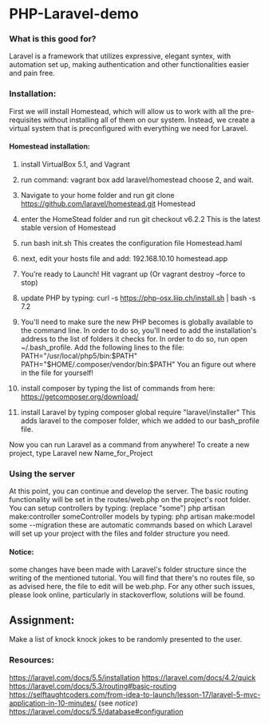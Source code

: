 # PHP-Laravel-demo

### What is this good for?
Laravel is a framework that utilizes expressive, elegant syntex, with automation set up, making authentication and other functionalities easier and pain free.


### Installation:

First we will install Homestead, which will allow us to work with all the pre-requisites without installing all of them on our system. Instead, we create a virtual system that is preconfigured with everything we need for Laravel.

#### Homestead installation:

1. install VirtualBox 5.1, and Vagrant

2. run command: 
vagrant box add laravel/homestead 
choose 2, and wait.

3. Navigate to your home folder and run 
git clone https://github.com/laravel/homestead.git Homestead

4. enter the HomeStead folder and run 
	git checkout v6.2.2
This is the latest stable version of Homestead

5. run 
	bash init.sh
This creates the configuration file Homestead.haml

6. next, edit your hosts file and add: 
	192.168.10.10  homestead.app
	
7. You’re ready to Launch!
Hit vagrant up 
(Or vagrant destroy –force to stop)

8. update PHP by typing:
curl -s https://php-osx.liip.ch/install.sh | bash -s 7.2

9. You'll need to make sure the new PHP becomes is globally available to the command line. In order to do so, you'll need to add the installation's address to the list of folders it checks for. In order to do so, run open ~/.bash_profile.
Add the following lines to the file:
PATH="/usr/local/php5/bin:$PATH"
PATH="$HOME/.composer/vendor/bin:$PATH"
You an figure out where in the file for yourself!

10. install composer by typing the list of commands from here:
https://getcomposer.org/download/

11. install Laravel by typing composer global require "laravel/installer"
This adds laravel to the composer folder, which we added to our bash_profile file. 

Now you can run Laravel as a command from anywhere!
To create a new project, type Laravel new Name_for_Project
### Using the server
At this point, you can continue and develop the server. The basic routing functionality will be set in the routes/web.php on the project's root folder. You can setup controllers by typing: (replace "some")
	php artisan make:controller someController
models by typing:
	php artisan make:model some --migration
these are automatic commands based on which Laravel will set up your project with the files and folder structure you need.



#### Notice:
some changes have been made with Laravel's folder structure since the writing of the mentioned tutorial.
You will find that there's no routes file, so as advised here, the file to edit will be web.php. For any other such issues, please look online, particularly in stackoverflow, solutions will be found.


## Assignment:
Make a list of knock knock jokes to be randomly presented to the user.

### Resources:
https://laravel.com/docs/5.5/installation
https://laravel.com/docs/4.2/quick
https://laravel.com/docs/5.3/routing#basic-routing
https://selftaughtcoders.com/from-idea-to-launch/lesson-17/laravel-5-mvc-application-in-10-minutes/ (see *notice*)
https://laravel.com/docs/5.5/database#configuration

